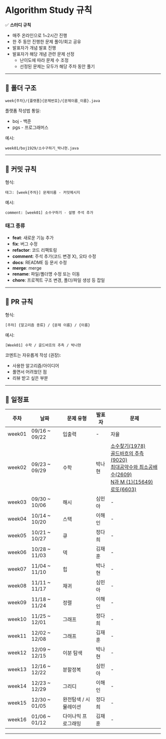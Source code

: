# Algorithm Study 규칙

✅ **스터디 규칙**

- 매주 온라인으로 1~2시간 진행
- 한 주 동안 진행한 문제 풀이/회고 공유
- 발표자가 개념 발표 진행
- 발표자가 해당 개념 관련 문제 선정
  - 난이도에 따라 문제 수 조정
  - 선정된 문제는 모두가 해당 주차 동안 풀기

---

## 📂 폴더 구조

```
week{주차}/{플랫폼}{문제번호}/{문제이름_이름}.java
```

플랫폼 작성법 통일:

- boj - 백준
- pgs - 프로그래머스

예시:

```
week01/boj1929/소수구하기_박나현.java
```

---

## 💾 커밋 규칙

형식:

```
태그: [week{주차}] 문제이름 - 커밋메시지
```

예시:

```
comment: [week01] 소수구하기 - 설명 주석 추가
```

### 태그 종류

- **feat**: 새로운 기능 추가
- **fix**: 버그 수정
- **refactor**: 코드 리팩토링
- **comment**: 주석 추가(코드 변경 X), 오타 수정
- **docs**: README 등 문서 수정
- **merge**: merge
- **rename**: 파일/폴더명 수정 또는 이동
- **chore**: 프로젝트 구조 변경, 폴더/파일 생성 등 잡일

---

## 🔀 PR 규칙

형식:

```
[주차] {알고리즘 종류} / {문제 이름} / {이름}
```

예시:

```
[Week01] 수학 / 골드바흐의 추측 / 박나현
```

코멘트는 자유롭게 작성 (권장):

- 사용한 알고리즘/아이디어
- 풀면서 어려웠던 점
- 리뷰 받고 싶은 부분

---

## 📅 일정표

| 주차   | 날짜          | 문제 유형             | 발표자 | 문제                                                                                                                                                                                                                                                                                                                        |
| ------ | ------------- | --------------------- | ------ | --------------------------------------------------------------------------------------------------------------------------------------------------------------------------------------------------------------------------------------------------------------------------------------------------------------------------- |
| week01 | 09/16 ~ 09/22 | 입출력                | -      | 자율                                                                                                                                                                                                                                                                                                                        |
| week02 | 09/23 ~ 09/29 | 수학                  | 박나현 | [소수찾기(1978)](https://www.acmicpc.net/problem/1978) <br> [골드바흐의 추측(9020)](https://www.acmicpc.net/problem/9020) <br> [최대공약수와 최소공배수(2609)](https://www.acmicpc.net/problem/2609) <br> [N과 M (1)(15649)](https://www.acmicpc.net/problem/15649) <br> [로또(6603)](https://www.acmicpc.net/problem/6603) |
| week03 | 09/30 ~ 10/06 | 해시                  | 심민아 | -                                                                                                                                                                                                                                                                                                                           |
| week04 | 10/14 ~ 10/20 | 스택                  | 이해인 | -                                                                                                                                                                                                                                                                                                                           |
| week05 | 10/21 ~ 10/27 | 큐                    | 정다희 | -                                                                                                                                                                                                                                                                                                                           |
| week06 | 10/28 ~ 11/03 | 덱                    | 김재훈 | -                                                                                                                                                                                                                                                                                                                           |
| week07 | 11/04 ~ 11/10 | 힙                    | 박나현 | -                                                                                                                                                                                                                                                                                                                           |
| week08 | 11/11 ~ 11/17 | 재귀                  | 심민아 | -                                                                                                                                                                                                                                                                                                                           |
| week09 | 11/18 ~ 11/24 | 정렬                  | 이해인 | -                                                                                                                                                                                                                                                                                                                           |
| week10 | 11/25 ~ 12/01 | 그래프                | 정다희 | -                                                                                                                                                                                                                                                                                                                           |
| week11 | 12/02 ~ 12/08 | 그래프                | 김재훈 | -                                                                                                                                                                                                                                                                                                                           |
| week12 | 12/09 ~ 12/15 | 이분 탐색             | 박나현 | -                                                                                                                                                                                                                                                                                                                           |
| week13 | 12/16 ~ 12/22 | 분할정복              | 심민아 | -                                                                                                                                                                                                                                                                                                                           |
| week14 | 12/23 ~ 12/29 | 그리디                | 이해인 | -                                                                                                                                                                                                                                                                                                                           |
| week15 | 12/30 ~ 01/05 | 완전탐색 / 시뮬레이션 | 정다희 | -                                                                                                                                                                                                                                                                                                                           |
| week16 | 01/06 ~ 01/12 | 다이나믹 프로그래밍   | 김재훈 | -                                                                                                                                                                                                                                                                                                                           |

---
